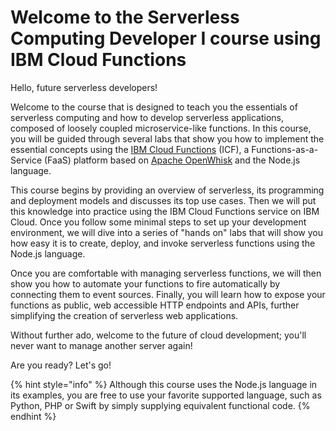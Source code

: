 <!--
#
# Licensed to the Apache Software Foundation (ASF) under one or more
# contributor license agreements.  See the NOTICE file distributed with
# this work for additional information regarding copyright ownership.
# The ASF licenses this file to You under the Apache License, Version 2.0
# (the "License"); you may not use this file except in compliance with
# the License.  You may obtain a copy of the License at
#
#     http://www.apache.org/licenses/LICENSE-2.0
#
# Unless required by applicable law or agreed to in writing, software
# distributed under the License is distributed on an "AS IS" BASIS,
# WITHOUT WARRANTIES OR CONDITIONS OF ANY KIND, either express or implied.
# See the License for the specific language governing permissions and
# limitations under the License.
#
-->

# Welcome to the Serverless Computing Developer I course using IBM Cloud Functions

Hello, future serverless developers!

Welcome to the course that is designed to teach you the essentials of serverless computing and how to develop serverless applications, composed of loosely coupled microservice-like functions. In this course, you will be guided through several labs that show you how to implement the essential concepts using the [IBM Cloud Functions](https://cloud.ibm.com/functions) (ICF), a Functions-as-a-Service (FaaS) platform based on [Apache OpenWhisk](https://openwhisk.apache.org/) and the Node.js language.

This course begins by providing an overview of serverless, its programming and deployment models and discusses its top use cases. Then we will put this knowledge into practice using the IBM Cloud Functions service on IBM Cloud. Once you follow some minimal steps to set up your development environment, we will dive into a series of "hands on" labs that will show you how easy it is to create, deploy, and invoke serverless functions using the Node.js language.

Once you are comfortable with managing serverless functions, we will then show you how to automate your functions to fire automatically by connecting them to event sources. Finally, you will learn how to expose your functions as public, web accessible HTTP endpoints and APIs, further simplifying the creation of serverless web applications.

Without further ado, welcome to the future of cloud development; you'll never want to manage another server again!

Are you ready? Let's go!

{% hint style="info" %}
Although this course uses the Node.js language in its examples, you are free to use your favorite supported language, such as Python, PHP or Swift by simply supplying equivalent functional code.
{% endhint %}
